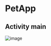 # PetApp
## Activity main
![image](https://user-images.githubusercontent.com/51843944/180357676-f8229b53-b58d-4783-b47f-3284afd1c24d.png)
